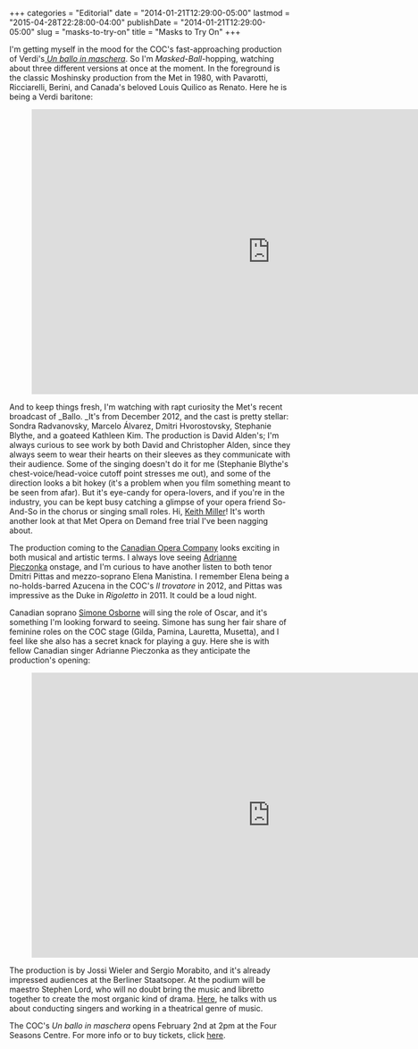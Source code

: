 +++
categories = "Editorial"
date = "2014-01-21T12:29:00-05:00"
lastmod = "2015-04-28T22:28:00-04:00"
publishDate = "2014-01-21T12:29:00-05:00"
slug = "masks-to-try-on"
title = "Masks to Try On"
+++

I'm getting myself in the mood for the COC's fast-approaching production of Verdi's[ _Un ballo in maschera_](http://www.coc.ca/PerformancesAndTickets/1314Season/UnBalloInMaschera/CastAndCreativeTeam.aspx). So I'm _Masked-Ball_-hopping, watching about three different versions at once at the moment. In the foreground is the classic Moshinsky production from the Met in 1980, with Pavarotti, Ricciarelli, Berini, and Canada's beloved Louis Quilico as Renato. Here he is being a Verdi baritone:

<figure data-type="video">
<iframe width="854" height="510" src="https://www.youtube.com/embed/2XNCdRQe0SE" frameborder="0" allowfullscreen></iframe>
</figure>

And to keep things fresh, I'm watching with rapt curiosity the Met's recent broadcast of _Ballo. _It's from December 2012, and the cast is pretty stellar: Sondra Radvanovsky, Marcelo Álvarez, Dmitri Hvorostovsky, Stephanie Blythe, and a goateed Kathleen Kim. The production is David Alden's; I'm always curious to see work by both David and Christopher Alden, since they always seem to wear their hearts on their sleeves as they communicate with their audience. Some of the singing doesn't do it for me (Stephanie Blythe's chest-voice/head-voice cutoff point stresses me out), and some of the direction looks a bit hokey (it's a problem when you film something meant to be seen from afar). But it's eye-candy for opera-lovers, and if you're in the industry, you can be kept busy catching a glimpse of your opera friend So-And-So in the chorus or singing small roles. Hi, [Keith Miller](http://www.keithmillerbass.com/)! It's worth another look at that Met Opera on Demand free trial I've been nagging about.

The production coming to the [Canadian Opera Company](http://www.coc.ca/PerformancesAndTickets/1314Season/UnBalloInMaschera/CastAndCreativeTeam.aspx) looks exciting in both musical and artistic terms. I always love seeing [Adrianne Pieczonka](http://www.adriannepieczonka.com/) onstage, and I'm curious to have another listen to both tenor Dmitri Pittas and mezzo-soprano Elena Manistina. I remember Elena being a no-holds-barred Azucena in the COC's _Il trovatore_ in 2012, and Pittas was impressive as the Duke in _Rigoletto_ in 2011\. It could be a loud night.

Canadian soprano [Simone Osborne](https://twitter.com/SimoneOsborne) will sing the role of Oscar, and it's something I'm looking forward to seeing. Simone has sung her fair share of feminine roles on the COC stage (Gilda, Pamina, Lauretta, Musetta), and I feel like she also has a secret knack for playing a guy. Here she is with fellow Canadian singer Adrianne Pieczonka as they anticipate the production's opening:

<figure data-type="video">
<iframe width="854" height="510" src="https://www.youtube.com/embed/k_MOwDo-_ZA" frameborder="0" allowfullscreen></iframe>
</figure>

The production is by Jossi Wieler and Sergio Morabito, and it's already impressed audiences at the Berliner Staatsoper. At the podium will be maestro Stephen Lord, who will no doubt bring the music and libretto together to create the most organic kind of drama. [Here](http://schmopera.com/stephen-lord-on-singers-on-bel-canto-and-on-theatre/), he talks with us about conducting singers and working in a theatrical genre of music.

The COC's _Un ballo in maschera_ opens February 2nd at 2pm at the Four Seasons Centre. For more info or to buy tickets, click [here](http://www.coc.ca/PerformancesAndTickets/1314Season/UnBalloInMaschera.aspx).
